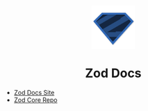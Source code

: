 <p align="center">
    <img src="logo.svg" width="100px" align="center" />
    <h1 align="center">Zod Docs</h1>
</p>

- [Zod Docs Site](https://zodorg.github.io/zod-docs/)
- [Zod Core Repo](https://github.com/colinhacks/zod)